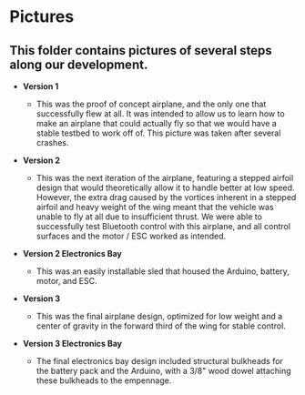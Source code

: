 # Pictures

## This folder contains pictures of several steps along our development.

- **Version 1**
  - This was the proof of concept airplane, and the only one that successfully flew at all. It was intended to allow us to learn how to make an airplane that could actually fly so that we would have a stable testbed to work off of. This picture was taken after several crashes.

- **Version 2**
  - This was the next iteration of the airplane, featuring a stepped airfoil design that would theoretically allow it to handle better at low speed. However, the extra drag caused by the vortices inherent in a stepped airfoil and heavy weight of the wing meant that the vehicle was unable to fly at all due to insufficient thrust. We were able to successfully test Bluetooth control with this airplane, and all control surfaces and the motor / ESC worked as intended.

- **Version 2 Electronics Bay**
  - This was an easily installable sled that housed the Arduino, battery, motor, and ESC.

- **Version 3**
  - This was the final airplane design, optimized for low weight and a center of gravity in the forward third of the wing for stable control.

- **Version 3 Electronics Bay**
  - The final electronics bay design included structural bulkheads for the battery pack and the Arduino, with a 3/8" wood dowel attaching these bulkheads to the empennage.

